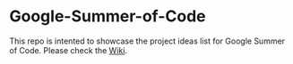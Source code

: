 # Google-Summer-of-Code
This repo is intented to showcase the project ideas list for Google Summer of Code. Please check the [Wiki](https://github.com/merledu/Google-Summer-of-Code/wiki).
